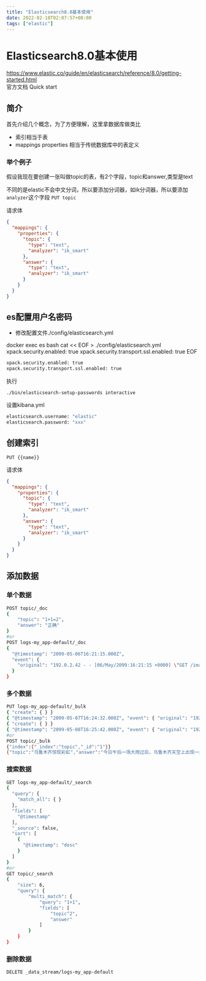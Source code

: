 ```yaml
---
title: "Elasticsearch8.0基本使用"
date: 2022-02-18T02:07:57+08:00
tags: ["elastic"]
---
```


# Elasticsearch8.0基本使用

https://www.elastic.co/guide/en/elasticsearch/reference/8.0/getting-started.html  
官方文档 Quick start
## 简介
首先介绍几个概念，为了方便理解，这里拿数据库做类比


+ 索引相当于表
+ mappings properties 相当于传统数据库中的表定义

### 举个例子
假设我现在要创建一张叫做topic的表，有2个字段，topic和answer,类型是text

不同的是elastic不会中文分词，所以要添加分词器，如ik分词器，所以要添加`analyzer`这个字段
`PUT topic`

请求体

```json
{
  "mappings": {
    "properties": {
      "topic": {
        "type": "text",
        "analyzer": "ik_smart"
      },
      "answer": {
        "type": "text",
        "analyzer": "ik_smart"
      }
    }
  }
}
```


## es配置用户名密码

+ 修改配置文件./config/elasticsearch.yml
 
docker exec es bash cat << EOF > ./config/elasticsearch.yml
xpack.security.enabled: true
xpack.security.transport.ssl.enabled: true
EOF

```sh
xpack.security.enabled: true
xpack.security.transport.ssl.enabled: true
```

执行

`./bin/elasticsearch-setup-passwords interactive`



设置kibana.yml

```sh
elasticsearch.username: "elastic"
elasticsearch.password: "xxx"
```



##  创建索引

`PUT {{name}}`

请求体

```json
{
  "mappings": {
    "properties": {
      "topic": {
        "type": "text",
        "analyzer": "ik_smart"
      },
      "answer": {
        "type": "text",
        "analyzer": "ik_smart"
      }
    }
  }
}
```

## 添加数据
### 单个数据
```sh
POST topic/_doc
{
	"topic": "1+1=2",
	"answer": "正确"
}
#or
POST logs-my_app-default/_doc
{
  "@timestamp": "2099-05-06T16:21:15.000Z",
  "event": {
    "original": "192.0.2.42 - - [06/May/2099:16:21:15 +0000] \"GET /images/bg.jpg HTTP/1.0\" 200 24736"
  }
}
```

### 多个数据

```sh
PUT logs-my_app-default/_bulk
{ "create": { } }
{ "@timestamp": "2099-05-07T16:24:32.000Z", "event": { "original": "192.0.2.242 - - [07/May/2020:16:24:32 -0500] \"GET /images/hm_nbg.jpg HTTP/1.0\" 304 0" } }
{ "create": { } }
{ "@timestamp": "2099-05-08T16:25:42.000Z", "event": { "original": "192.0.2.255 - - [08/May/2099:16:25:42 +0000] \"GET /favicon.ico HTTP/1.0\" 200 3638" } }
#or
POST topic/_bulk
{"index":{"_index":"topic","_id":"1"}}
{"topic":"乌鲁木齐惊现彩虹","answer":"今日午后一场大雨过后，乌鲁木齐天空上出现一道彩虹"}
```



### 搜索数据

```sh
GET logs-my_app-default/_search
{
  "query": {
    "match_all": { }
  },
  "fields": [
    "@timestamp"
  ],
  "_source": false,
  "sort": [
    {
      "@timestamp": "desc"
    }
  ]
}
#or
GET topic/_search
{
	"size": 6,
	"query": {
		"multi_match": {
			"query": "1+1",
			"fields": [
				"topic^2",
				"answer"
			]
		}
	}
}
```



### 删除数据

`DELETE _data_stream/logs-my_app-default`

